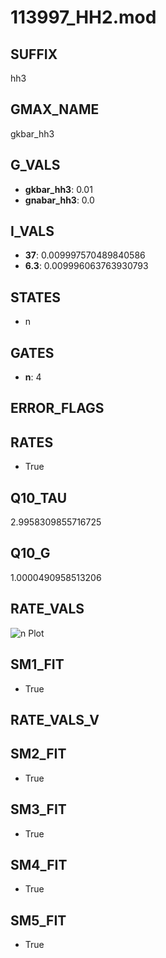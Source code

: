 # 113997_HH2.mod

## SUFFIX

hh3

## GMAX_NAME

gkbar_hh3

## G_VALS

- **gkbar_hh3**: 0.01
- **gnabar_hh3**: 0.0

## I_VALS

- **37**: 0.009997570489840586
- **6.3**: 0.009996063763930793

## STATES

- n

## GATES

- **n**: 4

## ERROR_FLAGS


## RATES

- True

## Q10_TAU

2.9958309855716725

## Q10_G

1.0000490958513206

## RATE_VALS

![n Plot](/Users/pbozelos/Dropbox/icg-Chai-Panos/supermodels/output_markdown_files/K/113997_HH2.mod/images/n.png)

## SM1_FIT

- True

## RATE_VALS_V

## SM2_FIT

- True

## SM3_FIT

- True

## SM4_FIT

- True

## SM5_FIT

- True

